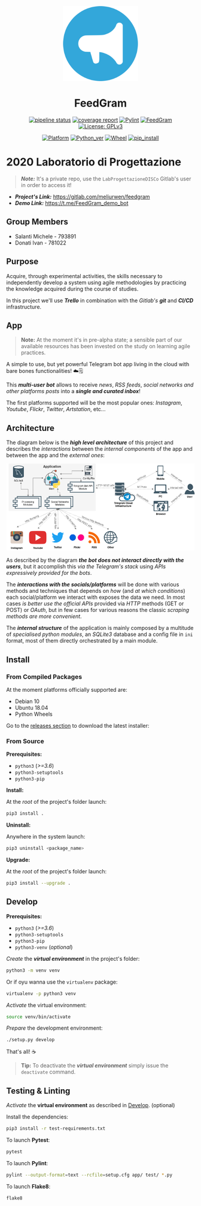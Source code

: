 <div align="center">
<img src="img/feedgram_logo.png" alt="MelDon Logo" width="200" >

# FeedGram

[![pipeline status](https://gitlab.com/meliurwen/feedgram/badges/master/pipeline.svg)](https://gitlab.com/meliurwen/feedgram/commits/master) [![coverage report](https://gitlab.com/meliurwen/feedgram/badges/master/coverage.svg)](https://gitlab.com/meliurwen/feedgram/commits/master) [![Pylint](https://gitlab.com/meliurwen/feedgram/-/jobs/artifacts/master/raw/pylint/pylint.svg?job=pylint)](https://gitlab.com/meliurwen/feedgram/-/jobs/artifacts/master/raw/pylint/pylint.log?job=pylint) [![FeedGram](https://gitlab.com/meliurwen/feedgram/-/jobs/artifacts/master/raw/pylint/app_version.svg?job=pylint)](https://gitlab.com/meliurwen/feedgram/-/jobs/artifacts/master/raw/pylint/app_version.svg?job=pylint) [![License: GPLv3](https://img.shields.io/badge/License-GPLv3-blue.svg)](https://gitlab.com/meliurwen/feedgram/blob/master/LICENSE)

[![Platform](https://gitlab.com/meliurwen/feedgram/-/jobs/artifacts/master/raw/pylint/plaform.svg?job=pylint)](https://gitlab.com/meliurwen/feedgram/-/jobs/artifacts/master/raw/pylint/plaform.svg?job=pylint) [![Python_ver](https://gitlab.com/meliurwen/feedgram/-/jobs/artifacts/master/raw/pylint/python_ver.svg?job=pylint)](https://gitlab.com/meliurwen/feedgram/-/jobs/artifacts/master/raw/pylint/python_ver.svg?job=pylint) [![Wheel](https://gitlab.com/meliurwen/feedgram/-/jobs/artifacts/master/raw/pylint/wheel.svg?job=pylint)](https://gitlab.com/meliurwen/feedgram/-/jobs/artifacts/master/raw/pylint/wheel.svg?job=pylint) [![pip_install](https://gitlab.com/meliurwen/feedgram/-/jobs/artifacts/master/raw/pylint/pip_install.svg?job=pylint)](https://gitlab.com/meliurwen/feedgram/-/jobs/artifacts/master/raw/pylint/pip_install.svg?job=pylint)

</div>

# 2020 Laboratorio di Progettazione

> **_Note:_** It's a private repo, use the `LabProgettazioneDISCo` Gitlab's user in order to access it!

+ **_Project's Link:_** https://gitlab.com/meliurwen/feedgram
+ **_Demo Link:_** https://t.me/FeedGram_demo_bot

## Group Members

+ Salanti Michele - 793891
+ Donati Ivan - 781022

## Purpose

Acquire, through experimental activities, the skills necessary to independently develop a system using agile methodologies by practicing the knowledge acquired during the course of studies.

In this project we'll use **_Trello_** in combination with the _Gitlab's_ **_git_** and **_CI/CD_** infrastructure.

## App

> **Note:** At the moment it's in pre-alpha state; a sensible part of our available resources has been invested on the study on learning agile practices.

A simple to use, but yet powerful Telegram bot app living in the cloud with bare bones functionalities!  ☁️🗒

This **_multi-user bot_** allows to receive _news_, _RSS feeds_, _social networks and other platforms posts_ into a **_single and curated inbox_**!

The first platforms supported will be the most popular ones: _Instagram_, _Youtube_, _Flickr_, _Twitter_, _Artstation_, etc...

## Architecture

The diagram below is the **_high level architecture_** of this project and describes the _interactions_ between the _internal components_ of the app and between the app and the _external ones_:

![High Level Architecture](img/architecture_high_level.png)

As described by the diagram **_the bot does not interact directly with the users_**, but it accomplish this _via the Telegram's stack_ using _APIs expressively provided for the bots_.

The **_interactions with the socials/platforms_** will be done with various methods and techniques that depends on _how_ (and _at which conditions_) each social/platform we interact with exposes the data we need. In most cases _is better use the official APIs_ provided via _HTTP_ methods (GET or POST) or _OAuth_, but in few cases for various reasons the classic _scraping methods are more convenient_.

The **_internal structure_** of the application is mainly composed by a multitude of _specialised python modules_, an _SQLite3_ database and a config file in `ini` format, most of them directly orchestrated by a main module.


## Install

### From Compiled Packages

At the moment platforms officially supported are:

+ Debian 10
+ Ubuntu 18.04
+ Python Wheels

Go to the [releases section](https://gitlab.com/meliurwen/feedgram/-/releases) to download the latest installer:

### From Source

**Prerequisites:**

+ `python3` (_>=3.6_)
+ `python3-setuptools`
+ `python3-pip`

**Install:**

At the _root_ of the project's folder launch:

```sh
pip3 install .
```

**Uninstall:**

Anywhere in the system launch:

```sh
pip3 uninstall <package_name>
```

**Upgrade:**

At the _root_ of the project's folder launch:

```sh
pip3 install --upgrade .
```

## Develop

**Prerequisites:**

+ `python3` (_>=3.6_)
+ `python3-setuptools`
+ `python3-pip`
+ `python3-venv` (_optional_)

_Create_ the **_virtual environment_** in the project's folder:
```sh
python3 -m venv venv
```
Or if oyu wanna use the `virtualenv` package:
```sh
virtualenv -p python3 venv
```

_Activate_ the virtual environment:
```sh
source venv/bin/activate
```

_Prepare_ the development environment:
```sh
./setup.py develop
```

That's all! ☕️

> **Tip:** To deactivate the **_virtual environment_** simply issue the `deactivate` command.

## Testing & Linting

_Activate_ the **virtual environment** as described in [Develop](##Develop). (optional)

Install the dependencies:
```sh
pip3 install -r test-requirements.txt
```

To launch **Pytest**:
```sh
pytest
```

To launch **Pylint**:
```sh
pylint --output-format=text --rcfile=setup.cfg app/ test/ *.py
```

To launch **Flake8**:
```sh
flake8
```
